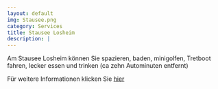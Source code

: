 ```yaml
---
layout: default
img: Stausee.png
category: Services
title: Stausee Losheim
description: |
---
```

Am Stausee Losheim können Sie spazieren, baden, minigolfen, Tretboot fahren, lecker essen und trinken (ca zehn Autominuten entfernt)

Für weitere Informationen klicken Sie <a href= "https://www.losheim-stausee.de/"> hier </a> 
